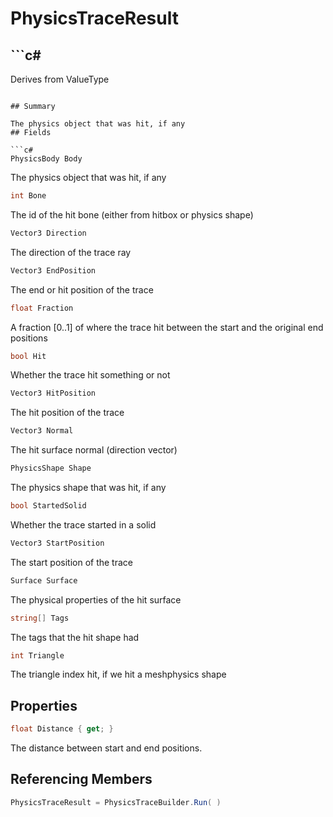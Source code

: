 # PhysicsTraceResult

## ```c#
Derives from ValueType
```

## Summary

The physics object that was hit, if any
## Fields

```c#
PhysicsBody Body
```
The physics object that was hit, if any
```c#
int Bone
```
The id of the hit bone (either from hitbox or physics shape)
```c#
Vector3 Direction
```
The direction of the trace ray
```c#
Vector3 EndPosition
```
The end or hit position of the trace
```c#
float Fraction
```
A fraction [0..1] of where the trace hit between the start and the original end positions
```c#
bool Hit
```
Whether the trace hit something or not
```c#
Vector3 HitPosition
```
The hit position of the trace
```c#
Vector3 Normal
```
The hit surface normal (direction vector)
```c#
PhysicsShape Shape
```
The physics shape that was hit, if any
```c#
bool StartedSolid
```
Whether the trace started in a solid
```c#
Vector3 StartPosition
```
The start position of the trace
```c#
Surface Surface
```
The physical properties of the hit surface
```c#
string[] Tags
```
The tags that the hit shape had
```c#
int Triangle
```
The triangle index hit, if we hit a meshphysics shape
## Properties

```c#
float Distance { get; } 
```
The distance between start and end positions.
## Referencing Members

```c#
PhysicsTraceResult = PhysicsTraceBuilder.Run( ) 
```
